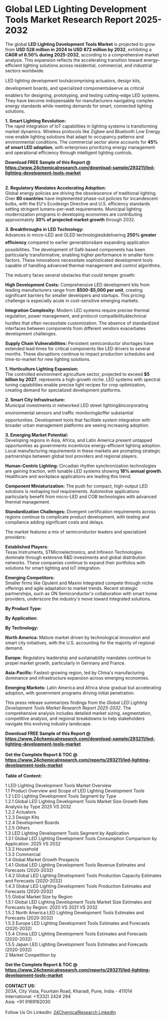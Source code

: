 <h1>Global LED Lighting Development Tools Market Research Report 2025-2032</h1><p>The global <strong>LED Lighting Development Tools Market</strong> is projected to grow from <strong>USD 528 million in 2024 to USD 872 million by 2032</strong>, exhibiting a <strong>CAGR of 6.50% during 2025-2032</strong>, according to a comprehensive market analysis. This expansion reflects the accelerating transition toward energy-efficient lighting solutions across residential, commercial, and industrial sectors worldwide.</p><p>LED lighting development toolsâcomprising actuators, design kits, development boards, and specialized componentsâserve as critical enablers for designing, prototyping, and testing cutting-edge LED systems. They have become indispensable for manufacturers navigating complex energy standards while meeting demands for smart, connected lighting solutions.</p><p><strong>1. Smart Lighting Revolution:</strong><br>
The rapid integration of IoT capabilities in lighting systems is transforming market dynamics. Wireless protocols like Zigbee and Bluetooth Low Energy now enable lighting solutions that adapt to occupancy patterns and environmental conditions. The commercial sector alone accounts for <strong>45% of smart LED adoption</strong>, with enterprises prioritizing energy management and operational efficiency through intelligent lighting controls.</p><div><b>Download FREE Sample of this Report @ 
            <a href="https://www.24chemicalresearch.com/download-sample/293211/led-lighting-development-tools-market">
            https://www.24chemicalresearch.com/download-sample/293211/led-lighting-development-tools-market</a></b></div><br><p><strong>2. Regulatory Mandates Accelerating Adoption:</strong><br>
Global energy policies are driving the obsolescence of traditional lighting. Over <strong>80 countries</strong> have implemented phase-out policies for incandescent bulbs, with the EU's Ecodesign Directive and U.S. efficiency standards setting stringent lumens-per-watt requirements. Municipal lighting modernization programs in developing economies are contributing approximately <strong>30% of projected market growth</strong> through 2032.</p><p><strong>3. Breakthroughs in LED Technology:</strong><br>
Advances in micro-LED and OLED technologiesâdelivering <strong>250% greater efficiency</strong> compared to earlier generationsâare expanding application possibilities. The development of GaN-based components has been particularly transformative, enabling higher performance in smaller form factors. These innovations necessitate sophisticated development tools capable of handling advanced thermal management and control algorithms.</p><p>The industry faces several obstacles that could temper growth:</p><p><strong>High Development Costs:</strong> Comprehensive LED development kits from leading manufacturers range from <strong>$500-$5,000 per unit</strong>, creating significant barriers for smaller developers and startups. This pricing challenge is especially acute in cost-sensitive emerging markets.</p><p><strong>Integration Complexity:</strong> Modern LED systems require precise thermal regulation, power management, and protocol compatibilityâtechnical hurdles that often necessitate customization. The absence of standardized interfaces between components from different vendors exacerbates development challenges.</p><p><strong>Supply Chain Vulnerabilities:</strong> Persistent semiconductor shortages have extended lead times for critical components like LED drivers to several months. These disruptions continue to impact production schedules and time-to-market for new lighting solutions.</p><p><strong>1. Horticulture Lighting Expansion:</strong><br>
The controlled environment agriculture sector, projected to exceed <strong>$5 billion by 2027</strong>, represents a high-growth niche. LED systems with spectral tuning capabilities enable precise light recipes for crop optimization, creating demand for specialized development platforms.</p><p><strong>2. Smart City Infrastructure:</strong><br>
Municipal investments in networked LED street lightingâincorporating environmental sensors and traffic monitoringâoffer substantial opportunities. Development tools that facilitate system integration with broader urban management platforms are seeing increasing adoption.</p><p><strong>3. Emerging Market Potential:</strong><br>
Developing regions in Asia, Africa, and Latin America present untapped opportunities as governments incentivize energy-efficient lighting adoption. Local manufacturing requirements in these markets are prompting strategic partnerships between global tool providers and regional players.</p><p><strong>Human-Centric Lighting:</strong> Circadian rhythm synchronization technologies are gaining traction, with tunable LED systems showing <strong>18% annual growth</strong>. Healthcare and workplace applications are leading this trend.</p><p><strong>Component Miniaturization:</strong> The push for compact, high-output LED solutions is reshaping tool requirements. Automotive applications particularly benefit from micro-LED and COB technologies with advanced thermal management.</p><p><strong>Standardization Challenges:</strong> Divergent certification requirements across regions continue to complicate product development, with testing and compliance adding significant costs and delays.</p><p>The market features a mix of semiconductor leaders and specialized providers:</p><p><strong>Established Players:</strong><br>
Texas Instruments, STMicroelectronics, and Infineon Technologies dominate through extensive R&amp;D investments and global distribution networks. These companies continue to expand their portfolios with solutions for smart lighting and IoT integration.</p><p><strong>Emerging Competitors:</strong><br>
Smaller firms like Opulent and Maxim Integrated compete through niche offerings and agile adaptation to market trends. Recent strategic partnerships, such as ON Semiconductor's collaboration with smart home providers, underscore the industry's move toward integrated solutions.</p><p><strong>By Product Type:</strong></p><p><strong>By Application:</strong></p><p><strong>By Technology:</strong></p><p><strong>North America:</strong> Mature market driven by technological innovation and smart city initiatives, with the U.S. accounting for the majority of regional demand.</p><p><strong>Europe:</strong> Regulatory leadership and sustainability mandates continue to propel market growth, particularly in Germany and France.</p><p><strong>Asia-Pacific:</strong> Fastest-growing region, led by China's manufacturing dominance and infrastructure expansion across emerging economies.</p><p><strong>Emerging Markets:</strong> Latin America and Africa show gradual but accelerating adoption, with government programs driving initial penetration.</p><p>This press release summarizes findings from the <em>Global LED Lighting Development Tools Market Research Report 2025-2032</em>. The comprehensive analysis includes detailed market sizing, segmentation, competitive analysis, and regional breakdowns to help stakeholders navigate this evolving industry landscape.</p><div><b>Download FREE Sample of this Report @ 
            <a href="https://www.24chemicalresearch.com/download-sample/293211/led-lighting-development-tools-market">
            https://www.24chemicalresearch.com/download-sample/293211/led-lighting-development-tools-market</a></b></div><br><div><b>Get the Complete Report & TOC @ 
            <a href="https://www.24chemicalresearch.com/reports/293211/led-lighting-development-tools-market">
            https://www.24chemicalresearch.com/reports/293211/led-lighting-development-tools-market</a></b></div><br>
            <b>Table of Content:</b><p>1 LED Lighting Development Tools Market Overview<br />
    1.1 Product Overview and Scope of LED Lighting Development Tools<br />
    1.2 LED Lighting Development Tools Segment by Type<br />
        1.2.1 Global LED Lighting Development Tools Market Size Growth Rate Analysis by Type 2025 VS 2032<br />
        1.2.2 Actuators<br />
        1.2.3 Design Kits<br />
        1.2.4 Development Boards<br />
        1.2.5 Others<br />
    1.3 LED Lighting Development Tools Segment by Application<br />
        1.3.1 Global LED Lighting Development Tools Consumption Comparison by Application: 2025 VS 2032<br />
        1.3.2 Household<br />
        1.3.3 Commercial<br />
    1.4 Global Market Growth Prospects<br />
        1.4.1 Global LED Lighting Development Tools Revenue Estimates and Forecasts (2020-2032)<br />
        1.4.2 Global LED Lighting Development Tools Production Capacity Estimates and Forecasts (2020-2032)<br />
        1.4.3 Global LED Lighting Development Tools Production Estimates and Forecasts (2020-2032)<br />
    1.5 Global Market Size by Region<br />
        1.5.1 Global LED Lighting Development Tools Market Size Estimates and Forecasts by Region: 2020 VS 2021 VS 2032<br />
        1.5.2 North America LED Lighting Development Tools Estimates and Forecasts (2020-2032)<br />
        1.5.3 Europe LED Lighting Development Tools Estimates and Forecasts (2020-2032)<br />
        1.5.4 China LED Lighting Development Tools Estimates and Forecasts (2020-2032)<br />
        1.5.5 Japan LED Lighting Development Tools Estimates and Forecasts (2020-2032)<br />
2 Market Competition by </p><div><b>Get the Complete Report & TOC @ 
            <a href="https://www.24chemicalresearch.com/reports/293211/led-lighting-development-tools-market">
            https://www.24chemicalresearch.com/reports/293211/led-lighting-development-tools-market</a></b></div><br><b>CONTACT US:</b><br>
            203A, City Vista, Fountain Road, Kharadi, Pune, India - 411014<br>
            International: +1(332) 2424 294<br>
            Asia: +91 9169162030 <br><br>
            Follow Us On LinkedIn: <a href="https://www.linkedin.com/company/24chemicalresearch/">24ChemicalResearch LinkedIn</a>